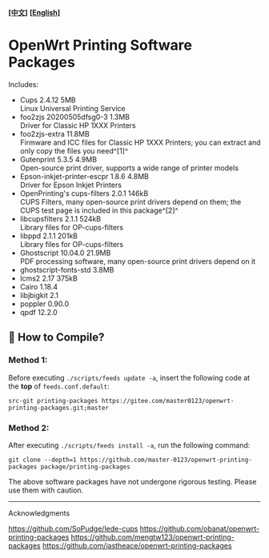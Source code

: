[**[中文]**](README.md) [**[English]**](README-en.md)
# OpenWrt Printing Software Packages
 
Includes:
 
- Cups 2.4.12 5MB  
  Linux Universal Printing Service
- foo2zjs 20200505dfsg0-3 1.3MB  
  Driver for Classic HP 1XXX Printers
- foo2zjs-extra 11.8MB  
  Firmware and ICC files for Classic HP 1XXX Printers; you can extract and only copy the files you need^[1]^
- Gutenprint 5.3.5 4.9MB  
  Open-source print driver, supports a wide range of printer models
- Epson-inkjet-printer-escpr 1.8.6 4.8MB  
  Driver for Epson Inkjet Printers
- OpenPrinting's cups-filters 2.0.1 146kB  
  CUPS Filters, many open-source print drivers depend on them; the CUPS test page is included in this package^[2]^
- libcupsfilters 2.1.1 524kB  
  Library files for OP-cups-filters
- libppd 2.1.1 201kB  
  Library files for OP-cups-filters
- Ghostscript 10.04.0 21.9MB  
  PDF processing software, many open-source print drivers depend on it
- ghostscript-fonts-std 3.8MB
- lcms2 2.17 375kB
- Cairo 1.18.4
- libjbigkit 2.1
- poppler 0.90.0
- qpdf 12.2.0

## 📌 How to Compile?
 
### Method 1:
 
Before executing `./scripts/feeds update -a`, insert the following code at the **top** of `feeds.conf.default`:

```
src-git printing-packages https://gitee.com/master0123/openwrt-printing-packages.git;master
```

### Method 2:
 
After executing `./scripts/feeds install -a`, run the following command:

```shell
git clone --depth=1 https://github.com/master-0123/openwrt-printing-packages package/printing-packages
```

The above software packages have not undergone rigorous testing. Please use them with caution.

--------------------------------------------

Acknowledgments

https://github.com/SoPudge/lede-cups
https://github.com/obanat/openwrt-printing-packages
https://github.com/mengtw123/openwrt-printing-packages
https://github.com/jastheace/openwrt-printing-packages